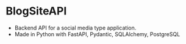 # BlogSiteAPI
- Backend API for a social media type application. 
- Made in Python with FastAPI, Pydantic, SQLAlchemy, PostgreSQL
